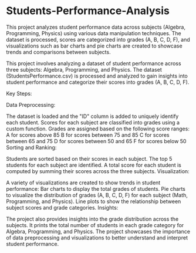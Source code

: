 # Students-Performance-Analysis
This project analyzes student performance data across subjects (Algebra, Programming, Physics) using various data manipulation techniques. The dataset is processed, scores are categorized into grades (A, B, C, D, F), and visualizations such as bar charts and pie charts are created to showcase trends and comparisons between subjects.

This project involves analyzing a dataset of student performance across three subjects: Algebra, Programming, and Physics. The dataset (StudentsPerformance.csv) is processed and analyzed to gain insights into student performance and categorize their scores into grades (A, B, C, D, F).

Key Steps:

Data Preprocessing:

The dataset is loaded and the "ID" column is added to uniquely identify each student.
Scores for each subject are classified into grades using a custom function. Grades are assigned based on the following score ranges:
A for scores above 85
B for scores between 75 and 85
C for scores between 65 and 75
D for scores between 50 and 65
F for scores below 50
Sorting and Ranking:

Students are sorted based on their scores in each subject. The top 5 students for each subject are identified.
A total score for each student is computed by summing their scores across the three subjects.
Visualization:

A variety of visualizations are created to show trends in student performance:
Bar charts to display the total grades of students.
Pie charts to visualize the distribution of grades (A, B, C, D, F) for each subject (Math, Programming, and Physics).
Line plots to show the relationship between subject scores and grade categories.
Insights:

The project also provides insights into the grade distribution across the subjects. It prints the total number of students in each grade category for Algebra, Programming, and Physics.
The project showcases the importance of data preprocessing and visualizations to better understand and interpret student performance.
